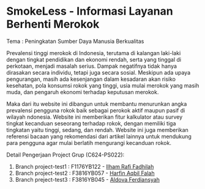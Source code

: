 <h1>SmokeLess - Informasi Layanan Berhenti Merokok</h1>

Tema : Peningkatan Sumber Daya Manusia Berkualitas

Prevalensi tinggi merokok di Indonesia, terutama di kalangan laki-laki dengan tingkat
pendidikan dan ekonomi rendah, serta yang tinggal di perkotaan, menjadi masalah serius.
Dampak negatifnya tidak hanya dirasakan secara individu, tetapi juga secara sosial.
Meskipun ada upaya pengurangan, masih ada kesenjangan dalam kesadaran akan
risiko kesehatan, pola konsumsi rokok yang tinggi, usia mulai merokok yang masih muda,
dan pengaruh ekonomi terhadap keputusan merokok.

Maka dari itu website ini dibangun untuk membantu menurunkan angka prevalensi
pengguna rokok baik sebagai perokok aktif maupun pasif di wilayah ndonesia.
Website ini memberikan fitur kalkulator atau survey tingkat kecanduan seseorang
terhadap rokok, dengan memiliki tiga tingkatan yaitu tinggi, sedang, dan rendah.
Website ini juga memberikan referensi bacaan yang rekomendasi dari artikel lainnya
untuk mendukung para pengguna agar mulai berlatih mengurangi kecanduan rokok.

Detail Pengerjaan Project Grup (C624-PS022): 
1. Branch project-test1 : F1176YB122 - [Ilham Rafi Fadhilah](https://github.com/ilhamraff)
2. Branch project-test2 : F3816YB057 - [Harfin Aqbil Falah](https://github.com/Harfinnn)
3. Branch preject-test3 : F3816YB045 - [Aldova Ferdiansyah](https://github.com/aldovaferdiansyah)
